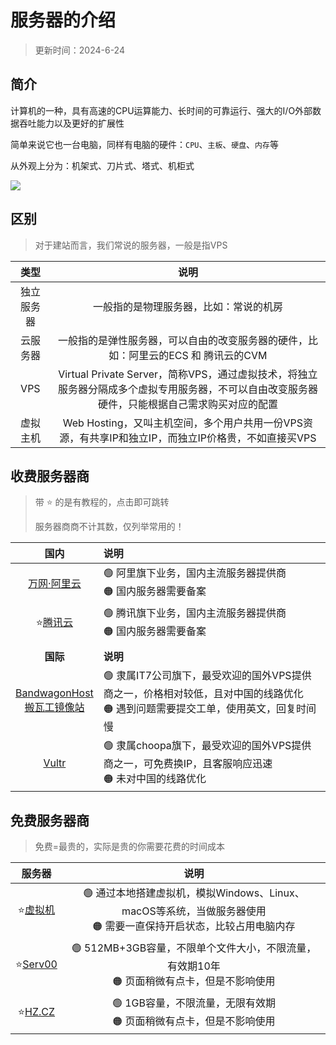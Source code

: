 # 服务器的介绍


> 更新时间：2024-6-24



## 简介

计算机的一种，具有高速的CPU运算能力、长时间的可靠运行、强大的I/O外部数据吞吐能力以及更好的扩展性

简单来说它也一台电脑，同样有电脑的硬件：`CPU`、`主板`、`硬盘`、`内存`等

从外观上分为：机架式、刀片式、塔式、机柜式

![](/server/server-01.png)




## 区别

> 对于建站而言，我们常说的服务器，一般是指VPS

| 类型 | 说明 |
|:-:|:-:|
| 独立服务器 | 一般指的是物理服务器，比如：常说的机房 |
| 云服务器 | 一般指的是弹性服务器，可以自由的改变服务器的硬件，比如：阿里云的ECS 和 腾讯云的CVM |
| VPS | Virtual Private Server，简称VPS，通过虚拟技术，将独立服务器分隔成多个虚拟专用服务器，不可以自由改变服务器硬件，只能根据自己需求购买对应的配置 |
| 虚拟主机 | Web Hosting，又叫主机空间，多个用户共用一份VPS资源，有共享IP和独立IP，而独立IP价格贵，不如直接买VPS |




## 收费服务器商

> 带 ⭐ 的是有教程的，点击即可跳转
> 
> 服务器商商不计其数，仅列举常用的！

| 国内 | 说明 |
|:-:|:-|
| [万网·阿里云](https://aliyun.com/) | 🟢 阿里旗下业务，国内主流服务器提供商<br>🟠 国内服务器需要备案 |
| ⭐[腾讯云](./tencent.md) | 🟢 腾讯旗下业务，国内主流服务器提供商<br>🟠 国内服务器需要备案 |
| |
| **国际** | **说明** |
| [BandwagonHost](https://bandwagonhost.com/)<br>[搬瓦工镜像站](https://bwh89.net/) | 🟢 隶属IT7公司旗下，最受欢迎的国外VPS提供商之一，价格相对较低，且对中国的线路优化<br>🟠 遇到问题需要提交工单，使用英文，回复时间慢 |
| [Vultr](https://www.vultr.com/) | 🟢 隶属choopa旗下，最受欢迎的国外VPS提供商之一，可免费换IP，且客服响应迅速<br>🟠 未对中国的线路优化 |



## 免费服务器商

> 免费=最贵的，实际是贵的你需要花费的时间成本

| 服务器 | 说明 |
|:-:|:-:|
| ⭐[虚拟机](../VMware.md) | 🟢 通过本地搭建虚拟机，模拟Windows、Linux、macOS等系统，当做服务器使用<br>🟠 需要一直保持开启状态，比较占用电脑内存 |
| ⭐[Serv00](./Serv00.md) | 🟢 512MB+3GB容量，不限单个文件大小，不限流量，有效期10年<br>🟠 页面稍微有点卡，但是不影响使用 |
| ⭐[HZ.CZ](./hzcz.md) | 🟢 1GB容量，不限流量，无限有效期<br>🟠 页面稍微有点卡，但是不影响使用  |